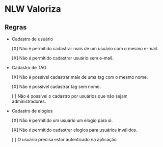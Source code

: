 # NLW Valoriza

## Regras

- Cadastro de usuário

	[X] Não é permitido cadastrar mais de um usuário com o mesmo e-mail.

	[X] Não é permitido cadastrar usuário sem e-mail.

- Cadastro de TAG
	
	[X] Não é possível cadastrar mais de uma tag com o mesmo nome.

	[X] Não é possível cadastrar tag sem nome.

	[ ] Não é possível o cadastro por usuários que não sejam administradores.

- Cadastro de elogios

	[X] Não é permitido um usuário um elogio para si.
	
	[X] Não é permitido cadastrar elogios para usuários inválidos.

	[ ] O usuário precisa estar autenticado na aplicação
